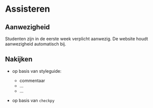 # Assisteren


## Aanwezigheid

Studenten zijn in de eerste week verplicht aanwezig. De website houdt aanwezigheid automatisch bij.



## Nakijken

- op basis van styleguide:
    - commentaar
    - ...
    - ...

- op basis van `checkpy`

